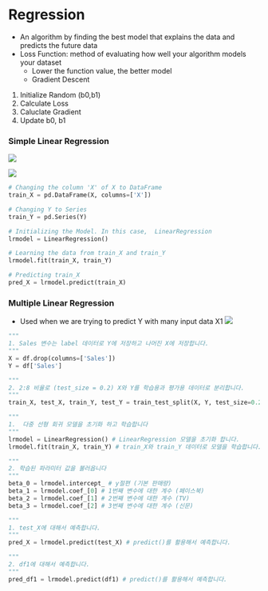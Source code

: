 # Regression

* An algorithm by finding the best model that explains the data and predicts the future data
* Loss Function: method of evaluating how well your algorithm models your dataset
    * Lower the function value, the better model
    * Gradient Descent
 1. Initialize Random (b0,b1)
 2. Calculate Loss
 3. Caluclate Gradient
 4. Update b0, b1

### Simple Linear Regression

 ![](https://user-images.githubusercontent.com/93812258/186100723-d0abda25-8451-4a83-95e9-d961af7baf74.png)

![](https://user-images.githubusercontent.com/93812258/186101224-45be060f-0893-4a9e-abd0-0483f3b0ed10.png)

```python
# Changing the column 'X' of X to DataFrame
train_X = pd.DataFrame(X, columns=['X'])

# Changing Y to Series
train_Y = pd.Series(Y)

# Initializing the Model. In this case,  LinearRegression
lrmodel = LinearRegression()

# Learning the data from train_X and train_Y
lrmodel.fit(train_X, train_Y)

# Predicting train_X
pred_X = lrmodel.predict(train_X)
```

### Multiple Linear Regression
* Used when we are trying to predict Y with many input data X1
![](https://user-images.githubusercontent.com/93812258/186107646-f124c2f9-1fcd-468f-b7cf-c3eae5c0b9f2.png)

```python
"""
1. Sales 변수는 label 데이터로 Y에 저장하고 나머진 X에 저장합니다.
"""
X = df.drop(columns=['Sales'])
Y = df['Sales']

"""
2. 2:8 비율로 (test_size = 0.2) X와 Y를 학습용과 평가용 데이터로 분리합니다.
"""
train_X, test_X, train_Y, test_Y = train_test_split(X, Y, test_size=0.2, random_state=42) 

"""
1.  다중 선형 회귀 모델을 초기화 하고 학습합니다
"""
lrmodel = LinearRegression() # LinearRegression 모델을 초기화 합니다.
lrmodel.fit(train_X, train_Y) # train_X와 train_Y 데이터로 모델을 학습합니다.

"""
2. 학습된 파라미터 값을 불러옵니다
"""
beta_0 = lrmodel.intercept_ # y절편 (기본 판매량)
beta_1 = lrmodel.coef_[0] # 1번째 변수에 대한 계수 (페이스북)
beta_2 = lrmodel.coef_[1] # 2번째 변수에 대한 계수 (TV)
beta_3 = lrmodel.coef_[2] # 3번째 변수에 대한 계수 (신문)

"""
1. test_X에 대해서 예측합니다.
"""
pred_X = lrmodel.predict(test_X) # predict()를 활용해서 예측합니다.

"""
2. df1에 대해서 예측합니다.
"""
pred_df1 = lrmodel.predict(df1) # predict()를 활용해서 예측합니다.
```
